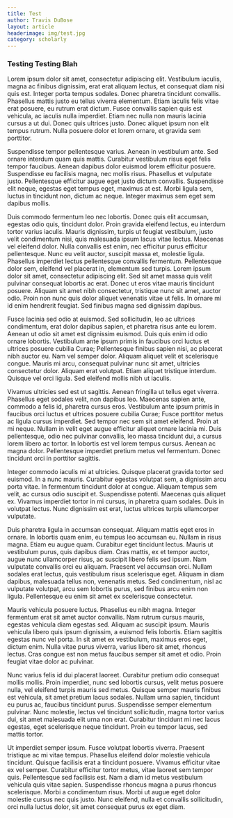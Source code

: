 ```yaml
---
title: Test
author: Travis DuBose
layout: article
headerimage: img/test.jpg
category: scholarly
---
```

### Testing Testing Blah
Lorem ipsum dolor sit amet, consectetur adipiscing elit. Vestibulum iaculis, magna ac finibus dignissim, erat erat aliquam lectus, et consequat diam nisi quis est. Integer porta tempus sodales. Donec pharetra tincidunt convallis. Phasellus mattis justo eu tellus viverra elementum. Etiam iaculis felis vitae erat posuere, eu rutrum erat dictum. Fusce convallis sapien quis est vehicula, ac iaculis nulla imperdiet. Etiam nec nulla non mauris lacinia cursus a ut dui. Donec quis ultrices justo. Donec aliquet ipsum non elit tempus rutrum. Nulla posuere dolor et lorem ornare, et gravida sem porttitor.

Suspendisse tempor pellentesque varius. Aenean in vestibulum ante. Sed ornare interdum quam quis mattis. Curabitur vestibulum risus eget felis tempor faucibus. Aenean dapibus dolor euismod lorem efficitur posuere. Suspendisse eu facilisis magna, nec mollis risus. Phasellus et vulputate justo. Pellentesque efficitur augue eget justo dictum convallis. Suspendisse elit neque, egestas eget tempus eget, maximus at est. Morbi ligula sem, luctus in tincidunt non, dictum ac neque. Integer maximus sem eget sem dapibus mollis.

Duis commodo fermentum leo nec lobortis. Donec quis elit accumsan, egestas odio quis, tincidunt dolor. Proin gravida eleifend lectus, eu interdum tortor varius iaculis. Mauris dignissim, turpis ut feugiat vestibulum, justo velit condimentum nisi, quis malesuada ipsum lacus vitae lectus. Maecenas vel eleifend dolor. Nulla convallis est enim, nec efficitur purus efficitur pellentesque. Nunc eu velit auctor, suscipit massa et, molestie ligula. Phasellus imperdiet lectus pellentesque convallis fermentum. Pellentesque dolor sem, eleifend vel placerat in, elementum sed turpis. Lorem ipsum dolor sit amet, consectetur adipiscing elit. Sed sit amet massa quis velit pulvinar consequat lobortis ac erat. Donec ut eros vitae mauris tincidunt posuere. Aliquam sit amet nibh consectetur, tristique nunc sit amet, auctor odio. Proin non nunc quis dolor aliquet venenatis vitae ut felis. In ornare mi id enim hendrerit feugiat. Sed finibus magna sed dignissim dapibus.

Fusce lacinia sed odio at euismod. Sed sollicitudin, leo ac ultrices condimentum, erat dolor dapibus sapien, et pharetra risus ante eu lorem. Aenean ut odio sit amet est dignissim euismod. Duis quis enim id odio ornare lobortis. Vestibulum ante ipsum primis in faucibus orci luctus et ultrices posuere cubilia Curae; Pellentesque finibus sapien nisi, ac placerat nibh auctor eu. Nam vel semper dolor. Aliquam aliquet velit et scelerisque congue. Mauris mi arcu, consequat pulvinar nunc sit amet, ultricies consectetur dolor. Aliquam erat volutpat. Etiam aliquet tristique interdum. Quisque vel orci ligula. Sed eleifend mollis nibh ut iaculis.

Vivamus ultricies sed est ut sagittis. Aenean fringilla ut tellus eget viverra. Phasellus eget sodales velit, non dapibus leo. Maecenas sapien ante, commodo a felis id, pharetra cursus eros. Vestibulum ante ipsum primis in faucibus orci luctus et ultrices posuere cubilia Curae; Fusce porttitor metus ac ligula cursus imperdiet. Sed tempor nec sem sit amet eleifend. Proin at mi neque. Nullam in velit eget augue efficitur aliquet ornare lacinia mi. Duis pellentesque, odio nec pulvinar convallis, leo massa tincidunt dui, a cursus lorem libero ac tortor. In lobortis est vel lorem tempus cursus. Aenean ac magna dolor. Pellentesque imperdiet pretium metus vel fermentum. Donec tincidunt orci in porttitor sagittis.

Integer commodo iaculis mi at ultricies. Quisque placerat gravida tortor sed euismod. In a nunc mauris. Curabitur egestas volutpat sem, a dignissim arcu porta vitae. In fermentum tincidunt dolor at congue. Aliquam tempus sem velit, ac cursus odio suscipit et. Suspendisse potenti. Maecenas quis aliquet ex. Vivamus imperdiet tortor in mi cursus, in pharetra quam sodales. Duis in volutpat lectus. Nunc dignissim est erat, luctus ultrices turpis ullamcorper vulputate.

Duis pharetra ligula in accumsan consequat. Aliquam mattis eget eros in ornare. In lobortis quam enim, eu tempus leo accumsan eu. Nullam in risus magna. Etiam eu augue quam. Curabitur eget tincidunt lectus. Mauris ut vestibulum purus, quis dapibus diam. Cras mattis, ex et tempor auctor, augue nunc ullamcorper risus, ac suscipit libero felis sed ipsum. Nam vulputate convallis orci eu aliquam. Praesent vel accumsan orci. Nullam sodales erat lectus, quis vestibulum risus scelerisque eget. Aliquam in diam dapibus, malesuada tellus non, venenatis metus. Sed condimentum, nisl ac vulputate volutpat, arcu sem lobortis purus, sed finibus arcu enim non ligula. Pellentesque eu enim sit amet ex scelerisque consectetur.

Mauris vehicula posuere luctus. Phasellus eu nibh magna. Integer fermentum erat sit amet auctor convallis. Nam rutrum cursus mauris, egestas vehicula diam egestas sed. Aliquam ac suscipit ipsum. Mauris vehicula libero quis ipsum dignissim, a euismod felis lobortis. Etiam sagittis egestas nunc vel porta. In sit amet ex vestibulum, maximus eros eget, dictum enim. Nulla vitae purus viverra, varius libero sit amet, rhoncus lectus. Cras congue est non metus faucibus semper sit amet et odio. Proin feugiat vitae dolor ac pulvinar.

Nunc varius felis id dui placerat laoreet. Curabitur pretium odio consequat mollis mollis. Proin imperdiet, nunc sed lobortis cursus, velit metus posuere nulla, vel eleifend turpis mauris sed metus. Quisque semper mauris finibus est vehicula, sit amet pretium lacus sodales. Nullam urna sapien, tincidunt eu purus ac, faucibus tincidunt purus. Suspendisse semper elementum pulvinar. Nunc molestie, lectus vel tincidunt sollicitudin, magna tortor varius dui, sit amet malesuada elit urna non erat. Curabitur tincidunt mi nec lacus egestas, eget scelerisque neque tincidunt. Proin eu tempor lacus, sed mattis tortor.

Ut imperdiet semper ipsum. Fusce volutpat lobortis viverra. Praesent tristique ac mi vitae tempus. Phasellus eleifend dolor molestie vehicula tincidunt. Quisque facilisis erat a tincidunt posuere. Vivamus efficitur vitae ex vel semper. Curabitur efficitur tortor metus, vitae laoreet sem tempor quis. Pellentesque sed facilisis est. Nam a diam id metus vestibulum vehicula quis vitae sapien. Suspendisse rhoncus magna a purus rhoncus scelerisque. Morbi a condimentum risus. Morbi ut augue eget dolor molestie cursus nec quis justo. Nunc eleifend, nulla et convallis sollicitudin, orci nulla luctus dolor, sit amet consequat purus ex eget diam.
